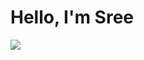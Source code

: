# Hello, I'm Sree
<a href="(https://www.linkedin.com/in/sreeganesh-a/)"><img src="https://img.shields.io/badge/-LinkedIn-0072b1?&style=for-the-badge&logo=linkedin&logoColor=white" /></a>
<!--
**sree1298/sree1298** is a ✨ _special_ ✨ repository because its `README.md` (this file) appears on your GitHub profile.

Here are some ideas to get you started:

- 🔭 I’m currently working on ...
- 🌱 I’m currently learning ...
- 👯 I’m looking to collaborate on ...
- 🤔 I’m looking for help with ...
- 💬 Ask me about ...
- 📫 How to reach me: ...
- 😄 Pronouns: ...
- ⚡ Fun fact: ...
-->
